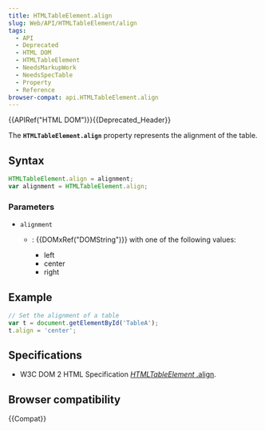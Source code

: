 ```yaml
---
title: HTMLTableElement.align
slug: Web/API/HTMLTableElement/align
tags:
  - API
  - Deprecated
  - HTML DOM
  - HTMLTableElement
  - NeedsMarkupWork
  - NeedsSpecTable
  - Property
  - Reference
browser-compat: api.HTMLTableElement.align
---
```

{{APIRef("HTML DOM")}}{{Deprecated_Header}}

The **`HTMLTableElement.align`** property represents the
alignment of the table.

## Syntax

```js
HTMLTableElement.align = alignment;
var alignment = HTMLTableElement.align;
```

### Parameters

- `alignment`

  - : {{DOMxRef("DOMString")}} with one of the following values:

    - left
    - center
    - right

## Example

```js
// Set the alignment of a table
var t = document.getElementById('TableA');
t.align = 'center';
```

## Specifications

- W3C DOM 2 HTML Specification [_HTMLTableElement_
  .align](https://www.w3.org/TR/DOM-Level-2-HTML/html.html#ID-23180977).

## Browser compatibility

{{Compat}}
